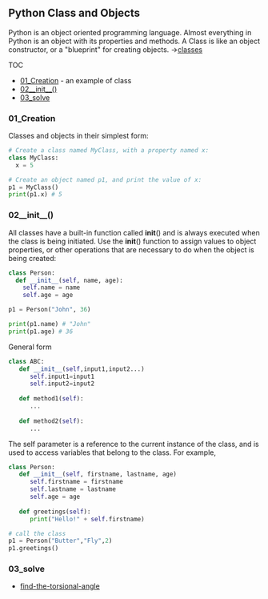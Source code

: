 ## Python Class and Objects
Python is an object oriented programming language. Almost everything in Python is an object with its properties and methods. A Class is like an object constructor, or a "blueprint" for creating objects. ->[classes](https://docs.python.org/3/tutorial/classes.html)

TOC
- [01_Creation](https://github.com/krystinli/code_snippet_collection/blob/master/class_objects.md#01_creation) - an example of class
- [02__init__()]()
- [03_solve]()

### 01_Creation
Classes and objects in their simplest form:
```python
# Create a class named MyClass, with a property named x:
class MyClass:
  x = 5

# Create an object named p1, and print the value of x:
p1 = MyClass()
print(p1.x) # 5
```

### 02__init__()
All classes have a built-in function called __init__() and is always executed when the class is being initiated. Use the __init__() function to assign values to object properties, or other operations that are necessary to do when the object is being created:
```python
class Person:
  def __init__(self, name, age):
    self.name = name
    self.age = age

p1 = Person("John", 36)

print(p1.name) # "John"
print(p1.age) # 36
```

General form 
```python
class ABC:
   def __init__(self,input1,input2...)
      self.input1=input1
      self.input2=input2
   
   def method1(self):
      ...
   
   def method2(self):
      ...
```

The self parameter is a reference to the current instance of the class, and is used to access variables that belong to the class. For example, 
```python
class Person:
   def __init__(self, firstname, lastname, age)
      self.firstname = firstname
      self.lastname = lastname
      self.age = age
   
   def greetings(self):
      print("Hello!" + self.firstname)

# call the class
p1 = Person("Butter","Fly",2)
p1.greetings()
```

### 03_solve
- [find-the-torsional-angle](https://www.hackerrank.com/challenges/class-2-find-the-torsional-angle/problem)
